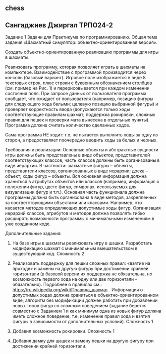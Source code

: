 ## chess
## Сангаджиев Джиргал ТРПО24-2
Задание 1 Задачи для Практикума по программированию. Общая тема задания «Шахматный симулятор: объектно-ориентированная версия».

Создать объектно-ориентированную реализацию программы для игры в шахматы.

Реализовать программу, которая позволяет играть в шахматы на компьютере. Взаимодействие с программой производится через консоль (базовый вариант). Игровое поле изображается в виде 8 текстовых строк, плюс строки с буквенным обозначением столбцов (см. пример на Рис. 1) и перерисовывается при каждом изменении состояния поля. При запросе данных от пользователя программа сообщает, что ожидает от пользователя (например, позицию фигуры для следующего хода белыми; целевую позицию выбранной фигуры) и проверяет корректность ввода (допускаются только ходы соответствующие правилам шахмат; поддержка рокировки, сложных правил для пешек и проверки мата вынесена в отдельные пункты). Программа должна считать количество сделанных ходов.

Сама программа НЕ ходит: т.е. не пытается выполнить ходы за одну из сторон, а предоставляет поочередно вводить ходы за белых и черных.

Требования к реализации: Основные объекты и абстрактные сущности игры должны быть представлены в виде объектов, представителей соответствующих классов, часть классов должны быть организованы в виде иерархии. В частности: шахматные фигуры – объекты, представители классов, организованных в виде иерархии; доска – объект; ходы фигур – объекты. Вся основная информация должна храниться в атрибутах объектов или классов (например, информация о положении фигур, цвете фигур, символах, используемых для визуализации фигур и т.п.). Основная часть функционала должна программы должна быть организована в виде методов, закрепленных за соответствующими объектами или классами. Например, это касается методов определяющих допустимые ходы фигур. Организация иерархий классов, атрибутов и методов должна позволять гибко расширять возможности программы с минимальными изменениям в уже созданном коде.

Дополнительные задания:

1. На базе игры в шахматы реализовать игру в шашки. Разработать модификацию 
шахмат с минимальным вмешательством в существующий код. 
Сложность 2

2. Реализовать поддержку для пешки сложных правил: «взятие на проходе» и замены 
на другую фигуру при достижении крайней горизонтали (в базовой версии их 
поддержка не обязательна, но возможность первого хода на одну или две 
горизонтали - обязательно). Подробнее о правилах см.: 
https://ru.wikipedia.org/wiki/Правила_шахмат . Информация о допустимых ходах 
должна храниться в объектно-ориентированном виде, алгоритм без модификации 
должен работать при добавлении новых типов фигур со сложным поведением 
(задание берется совместно с Заданием 1 и как минимум одна из новых фигур 
должна иметь сложное поведение, т.е. изменение правил хода и взятия фигуры в 
зависимости от дополнительных условий). 
Сложность 1

3. Добавил возможность рокировки.
Сложность 1

4. Добавил дамку для шашек и замену пешки на другую фигуру при достижении крайней горизонтали.
